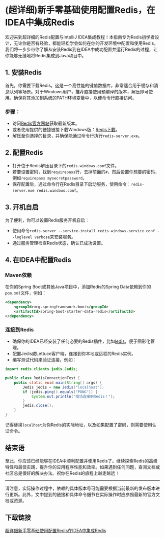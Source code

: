 # (超详细)新手零基础使用配置Redis，在IDEA中集成Redis

欢迎来到超详细的Redis配置与IntelliJ IDEA集成教程！本指南专为Redis初学者设计，无论你是否有经验，都能轻松学会如何在你的开发环境中配置和使用Redis。我们将一步步带你了解从安装Redis到在IDEA中成功配置并运行Redis的过程，让你能够无缝地将Redis集成到Java项目中。

## 1. 安装Redis

首先，你需要下载Redis。这是一个高性能的键值数据库，非常适合用于缓存和消息队列等场景。对于Windows用户，推荐直接使用预编译的版本，解压即可使用。确保将其添加到系统的PATH环境变量中，以便命令行直接访问。

### 步骤：
- 访问[Redis官方网站](https://redis.io/)获取最新版本。
- 或者使用提供的便捷链接下载Windows版：[Redis下载](链接已省略，实际使用时自行查找)。
- 解压至你选择的目录，并确保能通过命令行执行`redis-server.exe`。

## 2. 配置Redis

- 打开位于Redis解压目录下的`redis.windows.conf`文件。
- 若要设置密码，找到`requirepass`行，去掉前面的`#`，然后设置你想要的密码，例如`requirepass mysecretpassword`。
- 保存配置后，通过命令行在Redis目录下启动服务，使用命令：`redis-server.exe redis.windows.conf`。

## 3. 开机自启

为了便利，你可以设置Redis服务开机自启：
- 使用命令`redis-server --service-install redis.windows-service.conf --loglevel verbose`来安装服务。
- 通过服务管理检查Redis状态，确认已成功设置。

## 4. 在IDEA中配置Redis

### Maven依赖

在你的Spring Boot或其他Java项目中，添加Redis的Spring Data依赖到你的`pom.xml`文件，例如：

```xml
<dependency>
    <groupId>org.springframework.boot</groupId>
    <artifactId>spring-boot-starter-data-redis</artifactId>
</dependency>
```

### 连接到Redis

- 确保你的IDEA已经安装了任何必要的Redis插件，比如[Iedis](插件名)，便于图形化管理。
- 配置Jedis或Lettuce客户端，连接到你本地或远程的Redis实例。
- 编写测试代码来验证连接，例如：

```java
import redis.clients.jedis.Jedis;

public class RedisConnectionTest {
    public static void main(String[] args) {
        Jedis jedis = new Jedis("localhost");
        if (jedis.ping().equals("PONG")) {
            System.out.println("成功连接到Redis！");
        }
        jedis.close();
    }
}
```

记得替换`localhost`为你Redis的实际地址，以及如果配置了密码，则需要使用认证命令。

## 结束语

至此，你应该已经能够在IDEA中顺利配置并使用Redis了。继续探索Redis的高级特性和最佳实践，提升你的应用程序性能和效率。如果遇到任何问题，查阅文档或社区总是很好的解决办法。祝你在Redis的旅程上越走越远！

---

请注意，实际操作过程中，依赖的具体版本号可能需要根据当前最新的发布版本进行更新。此外，文中提到的链接和具体命令细节在实际操作时应参照最新的官方文档或资源。

## 下载链接

[超详细新手零基础使用配置Redis在IDEA中集成Redis](https://pan.quark.cn/s/8d8787eff8bb)